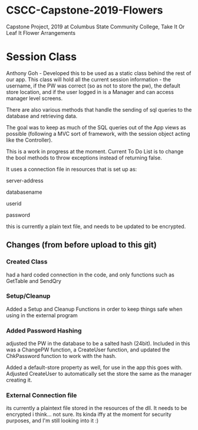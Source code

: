 # CSCC-Capstone-2019-Flowers
Capstone Project, 2019 at Columbus State Community College, Take It Or Leaf It Flower Arrangements


# Session Class

Anthony Goh -  Developed this to be used as a static class behind the rest of our app. This class will hold all the current session information - the username, if the PW was correct (so as not to store the pw), the default store location, and if the user logged in is a Manager and can access manager level screens.

There are also various methods that handle the sending of sql queries to the database and retrieving data.

The goal was to keep as much of the SQL queries out of the App views as possible (following a MVC sort of framework, with the session object acting like the Controller). 

This is a work in progress at the moment. Current To Do List is to change the bool methods to throw exceptions instead of returning false.



It uses a connection file in resources that is set up as:

server-address

databasename

userid

password


this is currently a plain text file, and needs to be updated to be encrypted.


## Changes (from before upload to this git)

### Created Class

had a hard coded connection in the code, and only functions such as GetTable and SendQry

### Setup/Cleanup

Added a Setup and Cleanup Functions in order to keep things safe when using in the external program

### Added Password Hashing

adjusted the PW in the database to be a salted hash (24bit). Included in this was a ChangePW function, a CreateUser function, and updated the ChkPassword function to work with the hash.

Added a default-store property as well, for use in the app this goes with. Adjusted CreateUser to automatically set the store the same as the manager creating it.

### External Connection file

its currently a plaintext file stored in the resources of the dll. It needs to be encrypted i think... not sure. Its kinda iffy at the moment for security purposes, and I'm still looking into it :)
